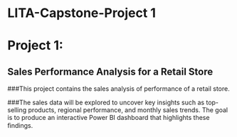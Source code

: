 # LITA-Capstone-Project 1
# Project 1: 

## Sales Performance Analysis for a Retail Store 

###This project contains the sales analysis of performance of a retail store. 

###The sales data will be explored to uncover key insights such as top-selling products, regional performance, and monthly sales trends. The goal is to produce an interactive Power BI dashboard that highlights these ﬁndings. 


